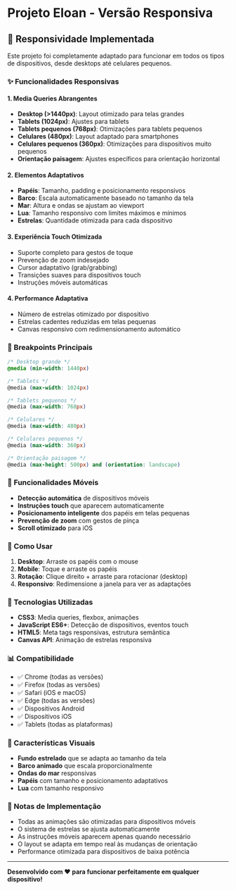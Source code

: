 # Projeto Eloan - Versão Responsiva

## 📱 Responsividade Implementada

Este projeto foi completamente adaptado para funcionar em todos os tipos de dispositivos, desde desktops até celulares pequenos.

### ✨ Funcionalidades Responsivas

#### 1. **Media Queries Abrangentes**
- **Desktop (>1440px)**: Layout otimizado para telas grandes
- **Tablets (1024px)**: Ajustes para tablets
- **Tablets pequenos (768px)**: Otimizações para tablets pequenos
- **Celulares (480px)**: Layout adaptado para smartphones
- **Celulares pequenos (360px)**: Otimizações para dispositivos muito pequenos
- **Orientação paisagem**: Ajustes específicos para orientação horizontal

#### 2. **Elementos Adaptativos**
- **Papéis**: Tamanho, padding e posicionamento responsivos
- **Barco**: Escala automaticamente baseado no tamanho da tela
- **Mar**: Altura e ondas se ajustam ao viewport
- **Lua**: Tamanho responsivo com limites máximos e mínimos
- **Estrelas**: Quantidade otimizada para cada dispositivo

#### 3. **Experiência Touch Otimizada**
- Suporte completo para gestos de toque
- Prevenção de zoom indesejado
- Cursor adaptativo (grab/grabbing)
- Transições suaves para dispositivos touch
- Instruções móveis automáticas

#### 4. **Performance Adaptativa**
- Número de estrelas otimizado por dispositivo
- Estrelas cadentes reduzidas em telas pequenas
- Canvas responsivo com redimensionamento automático

### 🎯 Breakpoints Principais

```css
/* Desktop grande */
@media (min-width: 1440px)

/* Tablets */
@media (max-width: 1024px)

/* Tablets pequenos */
@media (max-width: 768px)

/* Celulares */
@media (max-width: 480px)

/* Celulares pequenos */
@media (max-width: 360px)

/* Orientação paisagem */
@media (max-height: 500px) and (orientation: landscape)
```

### 📱 Funcionalidades Móveis

- **Detecção automática** de dispositivos móveis
- **Instruções touch** que aparecem automaticamente
- **Posicionamento inteligente** dos papéis em telas pequenas
- **Prevenção de zoom** com gestos de pinça
- **Scroll otimizado** para iOS

### 🚀 Como Usar

1. **Desktop**: Arraste os papéis com o mouse
2. **Mobile**: Toque e arraste os papéis
3. **Rotação**: Clique direito + arraste para rotacionar (desktop)
4. **Responsivo**: Redimensione a janela para ver as adaptações

### 🔧 Tecnologias Utilizadas

- **CSS3**: Media queries, flexbox, animações
- **JavaScript ES6+**: Detecção de dispositivos, eventos touch
- **HTML5**: Meta tags responsivas, estrutura semântica
- **Canvas API**: Animação de estrelas responsiva

### 📊 Compatibilidade

- ✅ Chrome (todas as versões)
- ✅ Firefox (todas as versões)
- ✅ Safari (iOS e macOS)
- ✅ Edge (todas as versões)
- ✅ Dispositivos Android
- ✅ Dispositivos iOS
- ✅ Tablets (todas as plataformas)

### 🎨 Características Visuais

- **Fundo estrelado** que se adapta ao tamanho da tela
- **Barco animado** que escala proporcionalmente
- **Ondas do mar** responsivas
- **Papéis** com tamanho e posicionamento adaptativos
- **Lua** com tamanho responsivo

### 📝 Notas de Implementação

- Todas as animações são otimizadas para dispositivos móveis
- O sistema de estrelas se ajusta automaticamente
- As instruções móveis aparecem apenas quando necessário
- O layout se adapta em tempo real às mudanças de orientação
- Performance otimizada para dispositivos de baixa potência

---

**Desenvolvido com ❤️ para funcionar perfeitamente em qualquer dispositivo!**

